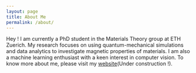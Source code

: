 ```yaml
---
layout: page
title: About Me
permalink: /about/
---
```


Hey ! I am currently a PhD student in the Materials Theory group at ETH Zuerich. My research focuses on using quantum-mechanical simulations and data analytics to investigate magnetic properties of materials. I am also a machine learning enthusiast with a keen interest in computer vision. To know more about me, please visit my [website](https://aizardar.github.io/underconstruction)(Under construction !). 
